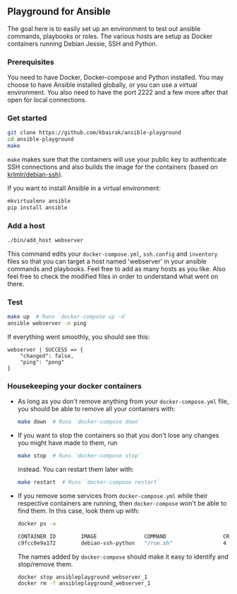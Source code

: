 ## Playground for Ansible

The goal here is to easily set up an environment to test out ansible commands,
playbooks or roles. The various hosts are setup as Docker containers running
Debian Jessie, SSH and Python.


### Prerequisites

You need to have Docker, Docker-compose and Python installed. You may choose to
have Ansible installed globally, or you can use a virtual environment. You also
need to have the port 2222 and a few more after that open for local
connections.


### Get started

```bash
git clone https://github.com/kbairak/ansible-playground
cd ansible-playground
make
```

`make` makes sure that the containers will use your public key to authenticate
SSH connections and also builds the image for the containers (based on
[krlmlr/debian-ssh](https://hub.docker.com/r/krlmlr/debian-ssh/)).

If you want to install Ansible in a virtual environment:

```bash
mkvirtualenv ansible
pip install ansible
```


### Add a host

```bash
./bin/add_host webserver
```

This command edits your `docker-compose.yml`, `ssh.config` and `inventory`
files so that you can target a host named 'webserver' in your ansible commands
and playbooks. Feel free to add as many hosts as you like. Also feel free to
check the modified files in order to understand what went on there.


### Test

```bash
make up  # Runs `docker-compose up -d`
ansible webserver -m ping
```

If everything went smoothly, you should see this:

```
webserver | SUCCESS => {
    "changed": false,
    "ping": "pong"
}
```


### Housekeeping your docker containers

* As long as you don't remove anything from your `docker-compose.yml` file,
  you should be able to remove all your containers with:

  ```bash
  make down  # Runs `docker-compose down`
  ```

* If you want to stop the containers so that you don't lose any changes you
  might have made to them, run

  ```bash
  make stop  # Runs `docker-compose stop`
  ```
 
  instead. You can restart them later with:

  ```bash
  make restart  # Runs `docker-compose restart`
  ```

* If you remove some services from `docker-compose.yml` while their respective
  containers are running, then `docker-compose` won't be able to find them. In
  this case, look them up with:

  ```bash
  docker ps -a
  
  CONTAINER ID        IMAGE               COMMAND                  CREATED             STATUS                      PORTS                              NAMES
  c9fcc0e9a172        debian-ssh-python   "/run.sh"                4 minutes ago       Up 4 minutes                0.0.0.0:2222->22/tcp               ansibleplayground_webserver_1
  ```
 
  The names added by `docker-compose` should make it easy to identify and
  stop/remove them.

  ```bash
  docker stop ansibleplayground_webserver_1
  docker rm -f ansibleplayground_webserver_1
  ```
